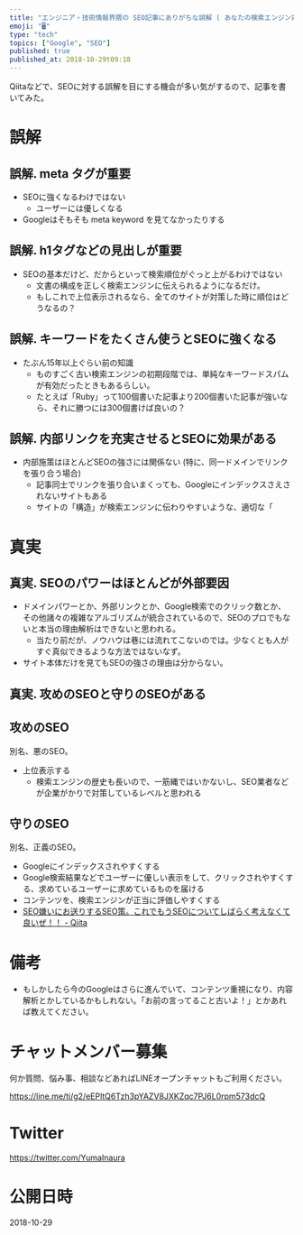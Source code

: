 ```yaml
---
title: "エンジニア・技術情報界隈の SEO記事にありがちな誤解 ( あなたの検索エンジン対策、大丈夫ですか？ )"
emoji: "🖥"
type: "tech"
topics: ["Google", "SEO"]
published: true
published_at: 2018-10-29t09:18
---
```


Qiitaなどで、SEOに対する誤解を目にする機会が多い気がするので、記事を書いてみた。

# 誤解

## 誤解. meta タグが重要

- SEOに強くなるわけではない
  - ユーザーには優しくなる
- Googleはそもそも meta keyword を見てなかったりする

## 誤解. h1タグなどの見出しが重要

- SEOの基本だけど、だからといって検索順位がぐっと上がるわけではない
  - 文書の構成を正しく検索エンジンに伝えられるようになるだけ。
  - もしこれで上位表示されるなら、全てのサイトが対策した時に順位はどうなるの？

## 誤解. キーワードをたくさん使うとSEOに強くなる

- たぶん15年以上ぐらい前の知識
  - ものすごく古い検索エンジンの初期段階では、単純なキーワードスパムが有効だったときもあるらしい。
  - たとえば「Ruby」って100個書いた記事より200個書いた記事が強いなら、それに勝つには300個書けば良いの？

## 誤解. 内部リンクを充実させるとSEOに効果がある

- 内部施策はほとんどSEOの強さには関係ない (特に、同一ドメインでリンクを張り合う場合)
  - 記事同士でリンクを張り合いまくっても、Googleにインデックスさえされないサイトもある
  - サイトの「構造」が検索エンジンに伝わりやすいような、適切な「

# 真実


## 真実. SEOのパワーはほとんどが外部要因

- ドメインパワーとか、外部リンクとか、Google検索でのクリック数とか、その他諸々の複雑なアルゴリズムが統合されているので、SEOのプロでもないと本当の理由解析はできないと思われる。
  - 当たり前だが、ノウハウは巷には流れてこないのでは。少なくとも人がすぐ真似できるような方法ではないなず。
- サイト本体だけを見てもSEOの強さの理由は分からない。

## 真実. 攻めのSEOと守りのSEOがある

## 攻めのSEO

別名、悪のSEO。

- 上位表示する
  - 検索エンジンの歴史も長いので、一筋縄ではいかないし、SEO業者などが企業がかりで対策しているレベルと思われる

## 守りのSEO

別名、正義のSEO。

- Googleにインデックスされやすくする
- Google検索結果などでユーザーに優しい表示をして、クリックされやすくする、求めているユーザーに求めているものを届ける
- コンテンツを、検索エンジンが正当に評価しやすくする
- [SEO嫌いにお送りするSEO策。これでもうSEOについてしばらく考えなくて良いぜ！！ - Qiita](https://qiita.com/taiyop/items/050c6749fb693dae8f82)

# 備考

- もしかしたら今のGoogleはさらに進んでいて、コンテンツ重視になり、内容解析とかしているかもしれない。「お前の言ってること古いよ！」とかあれば教えてください。









<!-- Update From Qiita API -->

# チャットメンバー募集


何か質問、悩み事、相談などあればLINEオープンチャットもご利用ください。

https://line.me/ti/g2/eEPltQ6Tzh3pYAZV8JXKZqc7PJ6L0rpm573dcQ





# Twitter


https://twitter.com/YumaInaura


<!-- Update From Qiita API -->



# 公開日時

2018-10-29
